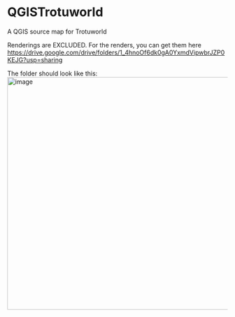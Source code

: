 # QGISTrotuworld
A QGIS source map for Trotuworld

Renderings are EXCLUDED. For the renders, you can get them here https://drive.google.com/drive/folders/1_4hnoOf6dk0gA0YxmdVipwbrJZP0KEJG?usp=sharing

The folder should look like this:
<img width="533" alt="image" src="https://github.com/UpsideKen/QGISTrotuworld/assets/159201452/a1d0e0ef-2a2e-429f-8d95-4f66947171cd">
